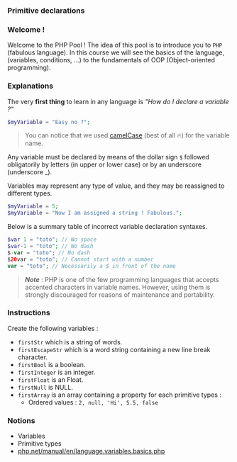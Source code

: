 ### Primitive declarations

### Welcome !

Welcome to the PHP Pool ! The idea of this pool is to introduce you to `PHP` (fabulous language).
In this course we will see the basics of the language, (variables, conditions, ...) to the fundamentals of OOP (Object-oriented programming).

### Explanations

The very **first thing** to learn in any language is *"How do I declare a variable ?"*

```php 
$myVariable = "Easy no ?";
```

> You can notice that we used [camelCase](https://en.wikipedia.org/wiki/Camel_case) (best of all 🔥) for the variable name.

Any variable must be declared by means of the dollar sign `$` followed obligatorily by letters (in upper or lower case) or by an underscore (underscore _).

Variables may represent any type of value, and they may be reassigned to different types.

```php
$myVariable = 5;
$myVariable = "Now I am assigned a string ! Fabulous.";
```

Below is a summary table of incorrect variable declaration syntaxes.

```php
$var 1 = "toto"; // No space
$var-1 = "toto"; // No dash
$-var = "toto"; // No dash
$20var = "toto"; // Cannot start with a number
var = "toto"; // Necessarily a $ in front of the name
```

> **_Note_** : PHP is one of the few programming languages that accepts accented characters in variable names. However, using them is strongly discouraged for reasons of maintenance and portability.

### Instructions

Create the following variables :

- `firstStr` which is a string of words.
- `firstEscapeStr` which is a word string containing a new line break character.
- `firstBool` is a boolean.
- `firstInteger` is an integer.
- `firstFloat` is an Float.
- `firstNull` is NULL.
- `firstArray` is an array containing a property for each primitive types :
    - Ordered values : `2, null, 'Hi', 5.5, false`

### Notions

- Variables
- Primitive types
- [php.net/manual/en/language.variables.basics.php](https://php.net/manual/en/language.variables.basics.php)